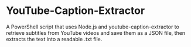 # YouTube-Caption-Extractor
A PowerShell script that uses Node.js and youtube-caption-extractor to retrieve subtitles from YouTube videos and save them as a JSON file, then extracts the text into a readable .txt file.
